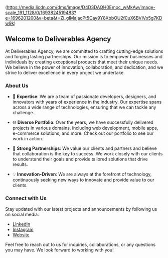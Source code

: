(https://media.licdn.com/dms/image/D4D3DAQH0Emoc_wMkAw/image-scale_191_1128/0/1693824519483?e=1696201200&v=beta&t=Zi_gIMajacPt5Cay9Y8XbbOU2f0uX6BVIVx5g7KDw9k)

## Welcome to Deliverables Agency

At Deliverables Agency, we are committed to crafting cutting-edge solutions and forging lasting partnerships. Our mission is to empower businesses and individuals by creating exceptional products that meet their unique needs. We believe in the power of innovation, collaboration, and dedication, and we strive to deliver excellence in every project we undertake.

### About Us

- 🚀 **Expertise**: We are a team of passionate developers, designers, and innovators with years of experience in the industry. Our expertise spans across a wide range of technologies, ensuring that we can tackle any challenge.
  
- 🌐 **Diverse Portfolio**: Over the years, we have successfully delivered projects in various domains, including web development, mobile apps, e-commerce solutions, and more. Check out our portfolio to see our work in action.

- 🤝 **Strong Partnerships**: We value our clients and partners and believe that collaboration is the key to success. We work closely with our clients to understand their goals and provide tailored solutions that drive results.

- 💡 **Innovation-Driven**: We are always at the forefront of technology, continuously seeking new ways to innovate and provide value to our clients.

### Connect with Us

Stay updated with our latest projects and announcements by following us on social media:

- [LinkedIn](https://www.linkedin.com/company/deliverables-agency)
- [Instagram](https://www.instagram.com/deliverables_agency)
- [Website](https://deliverable.services)

Feel free to reach out to us for inquiries, collaborations, or any questions you may have. We look forward to working with you!
